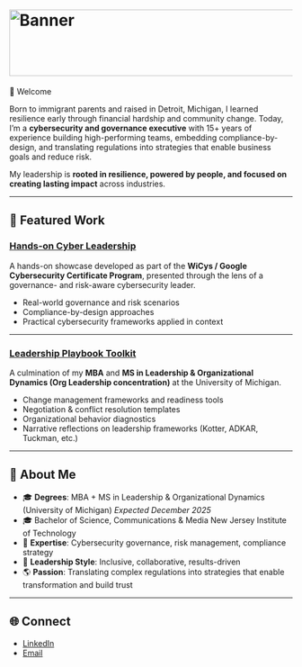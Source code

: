# <img width="1061" height="118" alt="Banner" src="https://github.com/user-attachments/assets/f342c31d-6c7d-4ae0-9e9c-7772f4cc237a" />
👋 Welcome  

Born to immigrant parents and raised in Detroit, Michigan, I learned resilience early through financial hardship and community change. Today, I’m a **cybersecurity and governance executive** with 15+ years of experience building high-performing teams, embedding compliance-by-design, and translating regulations into strategies that enable business goals and reduce risk.  

My leadership is **rooted in resilience, powered by people, and focused on creating lasting impact** across industries.  

---

## 🚀 Featured Work  

### [Hands-on Cyber Leadership](https://github.com/TheCyberLeader/hands-on-cyber-leadership)  
A hands-on showcase developed as part of the **WiCys / Google Cybersecurity Certificate Program**, presented through the lens of a governance- and risk-aware cybersecurity leader.  
- Real-world governance and risk scenarios  
- Compliance-by-design approaches  
- Practical cybersecurity frameworks applied in context  

---

### [Leadership Playbook Toolkit](https://github.com/TheCyberLeader/Leadership-Playbook-Toolkit)  
A culmination of my **MBA** and **MS in Leadership & Organizational Dynamics (Org Leadership concentration)** at the University of Michigan.  
- Change management frameworks and readiness tools  
- Negotiation & conflict resolution templates  
- Organizational behavior diagnostics  
- Narrative reflections on leadership frameworks (Kotter, ADKAR, Tuckman, etc.)  

---

## 📖 About Me  

- 🎓 **Degrees**: MBA + MS in Leadership & Organizational Dynamics (University of Michigan) *Expected December 2025*
- 🎓 Bachelor of Science, Communications & Media New Jersey Institute of Technology  
- 🔐 **Expertise**: Cybersecurity governance, risk management, compliance strategy  
- 🤝 **Leadership Style**: Inclusive, collaborative, results-driven  
- 🌎 **Passion**: Translating complex regulations into strategies that enable transformation and build trust  

---

## 🌐 Connect  

- [LinkedIn](https://www.linkedin.com/in/mariezw/)  
- [Email](m@riegrc.com)  

